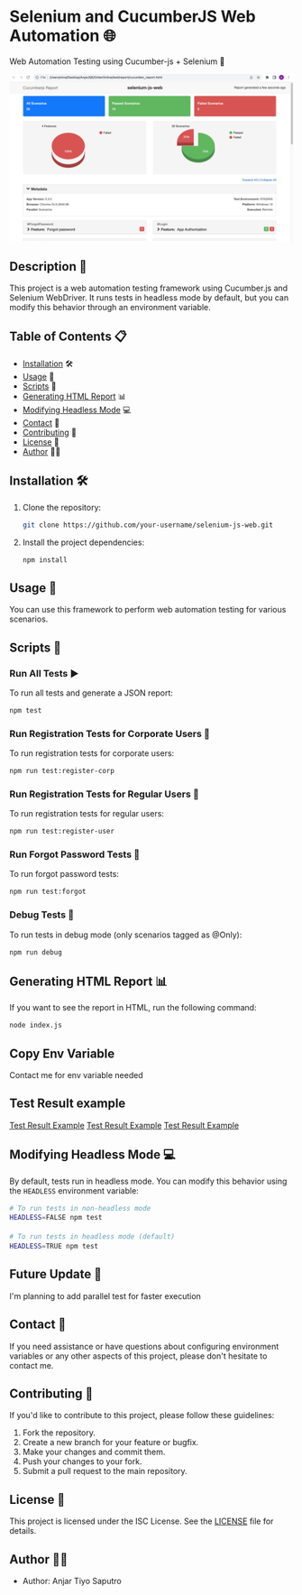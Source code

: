 # Selenium and CucumberJS Web Automation 🌐

Web Automation Testing using Cucumber-js + Selenium 🚀

![Test Screenshot](img/ss1.png)

## Description 📄

This project is a web automation testing framework using Cucumber.js and Selenium WebDriver. It runs tests in headless mode by default, but you can modify this behavior through an environment variable.

## Table of Contents 📋

- [Installation](#installation) 🛠️
- [Usage](#usage) 🚀
- [Scripts](#scripts) 📜
- [Generating HTML Report](#generating-html-report) 📊
- [Modifying Headless Mode](#modifying-headless-mode) 💻
- [Contact](#contact) 📧
- [Contributing](#contributing) 🤝
- [License](#license) 📝
- [Author](#author) 👨‍💻

## Installation 🛠️

1. Clone the repository:
   ```bash
   git clone https://github.com/your-username/selenium-js-web.git
   ```

2. Install the project dependencies:
   ```bash
   npm install
   ```

## Usage 🚀

You can use this framework to perform web automation testing for various scenarios.

## Scripts 📜

### Run All Tests ▶️

To run all tests and generate a JSON report:

```bash
npm test
```

### Run Registration Tests for Corporate Users 🏢

To run registration tests for corporate users:

```bash
npm run test:register-corp
```

### Run Registration Tests for Regular Users 👤

To run registration tests for regular users:

```bash
npm run test:register-user
```

### Run Forgot Password Tests 🔑

To run forgot password tests:

```bash
npm run test:forgot
```

### Debug Tests 🐞

To run tests in debug mode (only scenarios tagged as @Only):

```bash
npm run debug
```

## Generating HTML Report 📊

If you want to see the report in HTML, run the following command:

```bash
node index.js
```

## Copy Env Variable

Contact me for env variable needed

## Test Result example

[Test Result Example](img/ss1.png) 
[Test Result Example](img/ss2.png) 
[Test Result Example](img/ss3.png)

## Modifying Headless Mode 💻

By default, tests run in headless mode. You can modify this behavior using the `HEADLESS` environment variable:

```bash
# To run tests in non-headless mode
HEADLESS=FALSE npm test

# To run tests in headless mode (default)
HEADLESS=TRUE npm test
```

## Future Update 🚀

I'm planning to add parallel test for faster execution

## Contact 📧

If you need assistance or have questions about configuring environment variables or any other aspects of this project, please don't hesitate to contact me.

## Contributing 🤝

If you'd like to contribute to this project, please follow these guidelines:

1. Fork the repository.
2. Create a new branch for your feature or bugfix.
3. Make your changes and commit them.
4. Push your changes to your fork.
5. Submit a pull request to the main repository.

## License 📝

This project is licensed under the ISC License. See the [LICENSE](LICENSE) file for details.

## Author 👨‍💻

- Author: Anjar Tiyo Saputro
